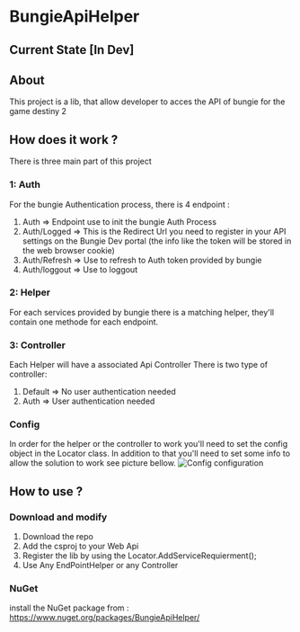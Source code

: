# BungieApiHelper
## Current State [In Dev]

## About
This project is a lib, that allow developer to acces the API of bungie for the game destiny 2

## How does it work ?
There is three main part of this project
### 1: Auth
For the bungie Authentication process, there is 4 endpoint :
1. Auth => Endpoint use to init the bungie Auth Process
2. Auth/Logged => This is the Redirect Url you need to register in your API settings on the Bungie Dev portal (the info like the token will be stored in the web browser cookie)
3. Auth/Refresh => Use to refresh to Auth token provided by bungie
4. Auth/loggout => Use to loggout
### 2: Helper
For each services provided by bungie there is a matching helper, they'll contain one methode for each endpoint.
### 3: Controller
Each Helper will have a associated Api Controller
There is two type of controller:
1. Default => No user authentication needed
2. Auth => User authentication needed
### Config
In order for the helper or the controller to work you'll need to set the config object in the Locator class. In addition to that you'll need to set some info to allow the solution to work see picture bellow.
![Config configuration](https://user-images.githubusercontent.com/44467071/167275107-551423b2-7ee3-45b4-814f-e2293c75daec.png)


## How to use ?
### Download and modify
1. Download the repo
2. Add the csproj to your Web Api
3. Register the lib by using the Locator.AddServiceRequierment();
4. Use Any EndPointHelper or any Controller

### NuGet
install the NuGet package from : https://www.nuget.org/packages/BungieApiHelper/
